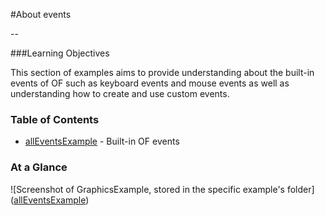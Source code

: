 #About events

--

###Learning Objectives

This section of examples aims to provide understanding about the built-in events of OF such as keyboard events and mouse events as well as understanding how to create and use custom events.


### Table of Contents

* [allEventsExample](allEventsExample/) - Built-in OF events


### At a Glance

![Screenshot of GraphicsExample, stored in the specific example's folder]
([allEventsExample](allEventsExample/allEventsExample.png))

